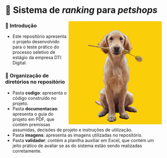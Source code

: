 # :dog: Sistema de _ranking_ para _petshops_

<img src="/imagens/ManuelTheDoguito.jpeg" align="right" width="300">

### :round_pushpin: Introdução
- Este repositório apresenta o projeto desenvolvido para o teste prático do processo seletivo de estágio da empresa DTI Digital.

### :round_pushpin: Organização de diretórios no repositório
- Pasta **codigo**: apresenta o código construído no projeto.
- Pasta **documentacao**: apresenta o guia do projeto em PDF, que contém premissas assumidas, decisões de projeto e instruções de utilização.
- Pasta **imagens**: apresenta as imagens utilizadas no repositório.
- Pasta **validador**: contém a planilha auxiliar em Excel, que contém um jeito prático de avaliar se as do sistema estão sendo realizadas corretamente.
